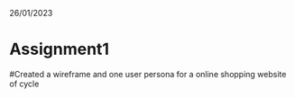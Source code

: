 26/01/2023
# Assignment1

#Created a wireframe and one user persona for a online shopping website of cycle
